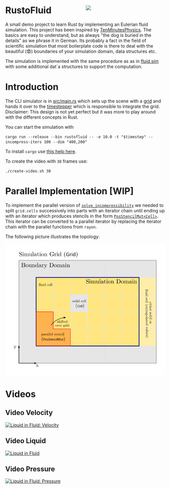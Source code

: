<img src="docs/logo-mod.png" style="margin-left: 20pt; width: 250px; margin-top:30pt" align="right">
<h1>RustoFluid</h1>

A small demo project to learn Rust by implementing an Eulerian fluid simulation.
This project has been inspired by
[TenMinutesPhysics](https://matthias-research.github.io/pages/tenMinutePhysics/index.html).
The basics are easy to understand, but as always "the dog is buried in the
details" as we phrase it in German. Its probably a fact in the field of
scientific simulation that most boilerplate code is there to deal with the
beautiful (😨) boundaries of your simulation domain, data structures etc.

The simulation is implemented with the same procedure as as in
[fluid.sim](https://github.com/matthias-research/pages/blob/master/tenMinutePhysics/17-fluidSim.html)
with some additional dat`a structures to support the computation.

# Introduction

The CLI simulator is in [src/main.rs](src/main.rs) which sets up the scene with
a [grid](src/solver/grid.rs) and hands it over to the
[timestepper](src/solver/timestepper.rs) which is responsible to integrate the
grid. Disclaimer: This design is not yet perfect but it was more to play around
with the different concepts in Rust.

You can start the simulation with

```shell
cargo run --release --bin rustofluid -- -e 10.0 -t "$timestep" --incompress-iters 100 --dim "400,200"
```

To install `cargo` use
[this help here](https://doc.rust-lang.org/cargo/getting-started/installation.html).

To create the video with `30` frames use:

```shell
./create-video.sh 30
```

# Parallel Implementation [WIP]

To implement the parallel version of
[`solve_incompressibility`](src/scene/grid.rs#L330) we needed to split
`grid.cells` successively into parts with an iterator chain until ending up with
an iterator which produces stencils in the form
[`PosStencilMut<Cell>`](src/scene/grid_stencil.rs#L44).
This iterator can be converted to a parallel iterator by replacing the iterator chain with
the parallel functions from `rayon`.

The following picture illustrates the topology:

 <img src="docs/simulation-grid.svg" alt="Simulation Grid" width="600px">

# Videos

## Video Velocity

[![Liquid in Fluid: Velocity](docs/frame-1.png)](https://youtu.be/qZvKNIiBiw4)

## Video Liquid

[![Liquid in Fluid](docs/frame-3.png)](https://youtu.be/BxRfxUcNPv0)

## Video Pressure

[![Liquid in Fluid: Pressure](docs/frame-2.png)](https://youtu.be/44bBZcQKzLQ)
